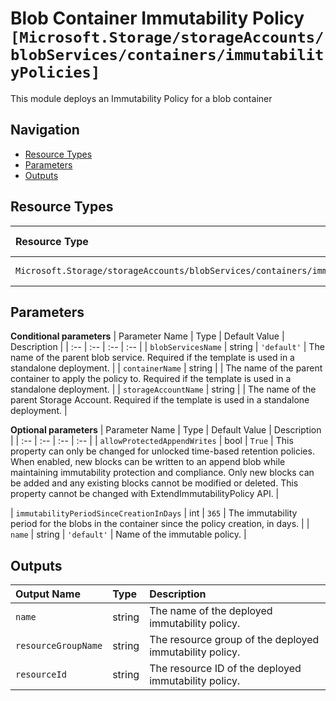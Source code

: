 # Blob Container Immutability Policy `[Microsoft.Storage/storageAccounts/blobServices/containers/immutabilityPolicies]`

This module deploys an Immutability Policy for a blob container

## Navigation

- [Resource Types](#Resource-Types)
- [Parameters](#Parameters)
- [Outputs](#Outputs)

## Resource Types

| Resource Type | API Version |
| :-- | :-- |
| `Microsoft.Storage/storageAccounts/blobServices/containers/immutabilityPolicies` | [2019-06-01](https://docs.microsoft.com/en-us/azure/templates/Microsoft.Storage/2019-06-01/storageAccounts/blobServices/containers/immutabilityPolicies) |

## Parameters

**Conditional parameters**
| Parameter Name | Type | Default Value | Description |
| :-- | :-- | :-- | :-- |
| `blobServicesName` | string | `'default'` | The name of the parent blob service. Required if the template is used in a standalone deployment. |
| `containerName` | string |  | The name of the parent container to apply the policy to. Required if the template is used in a standalone deployment. |
| `storageAccountName` | string |  | The name of the parent Storage Account. Required if the template is used in a standalone deployment. |

**Optional parameters**
| Parameter Name | Type | Default Value | Description |
| :-- | :-- | :-- | :-- |
| `allowProtectedAppendWrites` | bool | `True` | This property can only be changed for unlocked time-based retention policies. When enabled, new blocks can be written to an append blob while maintaining immutability protection and compliance. Only new blocks can be added and any existing blocks cannot be modified or deleted. This property cannot be changed with ExtendImmutabilityPolicy API. |

| `immutabilityPeriodSinceCreationInDays` | int | `365` | The immutability period for the blobs in the container since the policy creation, in days. |
| `name` | string | `'default'` | Name of the immutable policy. |


## Outputs

| Output Name | Type | Description |
| :-- | :-- | :-- |
| `name` | string | The name of the deployed immutability policy. |
| `resourceGroupName` | string | The resource group of the deployed immutability policy. |
| `resourceId` | string | The resource ID of the deployed immutability policy. |